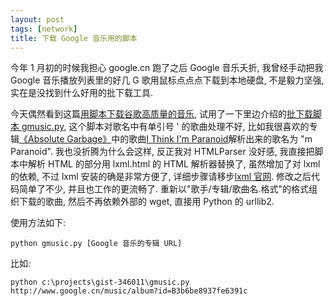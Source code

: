 ```yaml
---
layout: post
tags: [network]
title: 下载 Google 音乐用的脚本
---
```


今年 1 月初的时候我担心 google.cn 跑了之后 Google 音乐夭折, 我曾经手动把我 Google 音乐播放列表里的好几 G 歌用鼠标点点点下载到本地硬盘, 不是毅力坚强, 实在是没找到什么好用的批下载工具.

今天偶然看到这篇[用脚本下载谷歌高质量的音乐](http://www.lixiaoyong.net/blog/?p=222), 试用了一下里边介绍的[批下载脚本 gmusic.py](http://www.lixiaoyong.net/Scripts/gmusic.py), 这个脚本对歌名中有单引号 ' 的歌曲处理不好, 比如我很喜欢的专辑[《Absolute Garbage》](http://www.google.cn/music/album?id=B66ac250d82c109ae)中的歌曲[I Think I'm Paranoid](http://www.google.cn/music/top100/musicdownload?id=S1cd4646dd1881445)解析出来的歌名为 "m Paranoid".  我也没折腾为什么会这样, 反正我对 HTMLParser 没好感, 我直接把脚本中解析 HTML 的部分用 lxml.html 的 HTML 解析器替换了, 虽然增加了对 lxml 的依赖, 不过 lxml 安装的确是非常方便了, 详细步骤请移步[lxml 官网](http://codespeak.net/lxml/installation.html).  修改之后代码简单了不少, 并且也工作的更流畅了.  重新以"歌手/专辑/歌曲名.格式"的格式组织下载的歌曲, 然后不再依赖外部的 wget, 直接用 Python 的 urllib2.

<script src="http://gist.github.com/346011.js"></script>

使用方法如下:

    python gmusic.py [Google 音乐的专辑 URL]

比如:

    python c:\projects\gist-346011\gmusic.py http://www.google.cn/music/album?id=B3b6be8937fe6391c
